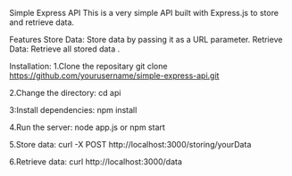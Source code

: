 Simple Express API
This is a very simple API built with Express.js to store and retrieve data.

Features
Store Data: Store data by passing it as a URL parameter.
Retrieve Data: Retrieve all stored data .

Installation:
1.Clone the repositary
git clone https://github.com/yourusername/simple-express-api.git

2.Change the directory:
cd api

3:Install dependencies:
npm install

4.Run the server:
node app.js or npm start

5.Store data:
curl -X POST http://localhost:3000/storing/yourData

6.Retrieve data:
curl http://localhost:3000/data

